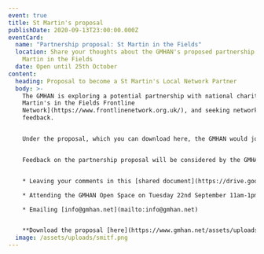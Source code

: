 ```yaml
---
event: true
title: St Martin's proposal
publishDate: 2020-09-13T23:00:00.000Z
eventCard:
  name: "Partnership proposal: St Martin in the Fields"
  location: Share your thoughts about the GMHAN's proposed partnership with St
    Martin in the Fields
  date: Open until 25th October
content:
  heading: Proposal to become a St Martin's Local Network Partner
  body: >-
    The GMHAN is exploring a potential partnership with national charity [St
    Martin's in the Fields Frontline
    Network](https://www.frontlinenetwork.org.uk/), and seeking network member
    feedback. 


    Under the proposal, which you can download here, the GMHAN would join 7 existing Network Partners seeking to support frontline workers and influence decision making of responses to homelessness across the UK. Partnership would include funding to recruit a co-ordinator to support development of Network activities for three years. This post would be held by one of the GMHAN's local network members.


    Feedback on the partnership proposal will be considered by the GMHAN 'Strategy & Support Group' and Advisory Board's over October and November. You can leave your comments on the partnership proposal by:


    * Leaving your comments in this [shared document](https://drive.google.com/file/d/1marTQLDouirAmoIB5YQtXTmb4JhYq1fO/view?usp=sharing) (google sign in may be required – you can do this with any email address)

    * Attending the GMHAN Open Space on Tuesday 22nd September 11am-1pm. Please go to [gmhan.net/news-and-events](https://www.gmhan.net/news-and-events/) for joining instructions.

    * Emailing [info@gmhan.net](mailto:info@gmhan.net)


    **Download the proposal [here](https://www.gmhan.net/assets/uploads/st-martin-s-gmhan-partnership-proposal-for-consultation.pdf)**
  image: /assets/uploads/smitf.png
---
```

